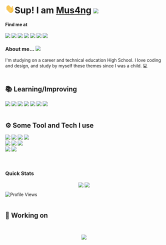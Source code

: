 <h1> <img src="https://raw.githubusercontent.com/ABSphreak/ABSphreak/master/gifs/Hi.gif" width="30px">Sup! I am <a href="https://github.com/Mus4ng">Mus4ng</a> <img src="https://emojis.slackmojis.com/emojis/images/1600706728/10521/meow_code.gif?1600706728" width="30px"></h1>
</h1>

#### Find me at
<a href="https://www.instagram.com/mus4ng/"><img src="https://img.shields.io/badge/Instagram-E4405F?style=for-the-badge&logo=instagram&logoColor=white"></a>
<a href="https://www.linkedin.com/in/nicholasmacosta/"><img src="https://img.shields.io/badge/LinkedIn-0077B5?style=for-the-badge&logo=linkedin&logoColor=white"></a>
<a href="https://www.behance.net/mus4ngdesign"><img src="https://img.shields.io/badge/-Behance-blue?style=for-the-badge&logo=behance&logoColor=white"></a>
<a href="https://twitter.com/Mus4ngDesign"><img src="https://img.shields.io/badge/Twitter-1DA1F2?style=for-the-badge&logo=twitter&logoColor=white"></a>
<a href="https://www.twitch.tv/mus4ng"><img src="https://img.shields.io/badge/Twitch-9146FF?style=for-the-badge&logo=twitch&logoColor=white"></a>
<a href="https://api.whatsapp.com/send?phone=5511956523233"><img src="https://img.shields.io/badge/WhatsApp-25D366?style=for-the-badge&logo=whatsapp&logoColor=white"></a>
<a href="https://linktr.ee/mus4ng.design"><img src="https://img.shields.io/badge/linktree-39E09B?style=for-the-badge&logo=linktree&logoColor=white"></a>




### About me... <img src="https://media.giphy.com/media/VgCDAzcKvsR6OM0uWg/giphy.gif" width="50"> 
I'm studying on a career and technical education High School. I love coding and design, and study by myself these themes since I was a child. 💻<br/><br/>

## 📚 Learning/Improving
<summary>
<img src="https://img.shields.io/badge/JavaScript-323330?style=for-the-badge&logo=javascript&logoColor=F7DF1E">
<img src="https://img.shields.io/badge/jQuery-0769AD?style=for-the-badge&logo=jquery&logoColor=white">
<img src="https://img.shields.io/badge/PHP-777BB4?style=for-the-badge&logo=php&logoColor=white">
<img src="https://img.shields.io/badge/C%23-239120?style=for-the-badge&logo=c-sharp&logoColor=white">
<img src="https://img.shields.io/badge/.NET-5C2D91?style=for-the-badge&logo=.net&logColor=white">
<img src="https://img.shields.io/badge/CSS3-1572B6?style=for-the-badge&logo=css3&logoColor=white">
<img src="https://img.shields.io/badge/CSS3-1572B6?style=for-the-badge&logo=css3&logoColor=white](https://img.shields.io/badge/React_Native-20232A?style=for-the-badge&logo=react&logoColor=61DAFB">
</summary><br>

## ⚙️ Some Tool and Tech I use
<summary>
<img src="https://img.shields.io/badge/HTML5-E34F26?style=for-the-badge&logo=html5&logoColor=white">
<img src="https://img.shields.io/badge/JavaScript-F7DF1E?style=for-the-badge&logo=javascript&logoColor=black">
<img src="https://img.shields.io/badge/CSS3-1572B6?style=for-the-badge&logo=css3&logoColor=white">
<img src="https://img.shields.io/badge/Tailwind_CSS-38B2AC?style=for-the-badge&logo=tailwind-css&logoColor=white"><br>
<img src="https://img.shields.io/badge/C%23-239120?style=for-the-badge&logo=c-sharp&logoColor=white">
<img src="https://img.shields.io/badge/PHP-777BB4?style=for-the-badge&logo=php&logoColor=white">
<img src="https://img.shields.io/badge/Python-3776AB?style=for-the-badge&logo=python&logoColor=white"><br>
<img src="https://img.shields.io/badge/MySQL-00000F?style=for-the-badge&logo=mysql&logoColor=white">
<img src=" https://img.shields.io/badge/Microsoft%20SQL%20Sever-CC2927?style=for-the-badge&logo=microsoft%20sql%20server&logoColor=white"><br>
</summary><br><br>



### Quick Stats
<p align="center">
<img align="center" src="https://github-readme-stats.vercel.app/api?username=Mus4ng&show_icons=true&theme=radical" />
<img align="center" src="https://github-readme-stats.vercel.app/api/top-langs/?username=Mus4ng&theme=radical" />
</p>



![Profile Views](https://komarev.com/ghpvc/?username=Mus4ng)<br><br>



## 🚀 Working on
<br>
<p align="center">
<a href="https://github.com/Mus4ng/TCC-Informatica_para_Internet">
<img src="https://github-readme-stats.vercel.app/api/pin/?username=Mus4ng&repo=TCC-Informatica_para_Internet&show_owner=true&theme=radical" />

